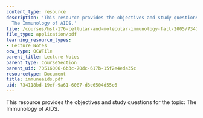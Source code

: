 ```yaml
---
content_type: resource
description: 'This resource provides the objectives and study questions for the topic:
  The Immunology of AIDS.'
file: /courses/hst-176-cellular-and-molecular-immunology-fall-2005/734118bd19ef9a616087d3e6504d55c6_immuneaids.pdf
file_type: application/pdf
learning_resource_types:
- Lecture Notes
ocw_type: OCWFile
parent_title: Lecture Notes
parent_type: CourseSection
parent_uid: 70516006-6b3c-70dc-617b-15f2e4eda35c
resourcetype: Document
title: immuneaids.pdf
uid: 734118bd-19ef-9a61-6087-d3e6504d55c6
---
```

This resource provides the objectives and study questions for the topic: The Immunology of AIDS.

